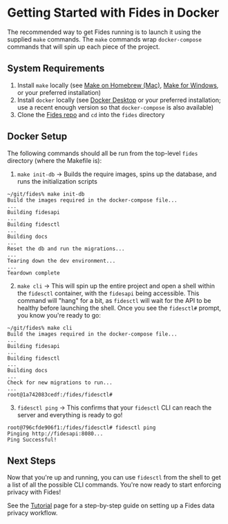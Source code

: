 # Getting Started with Fides in Docker

The recommended way to get Fides running is to launch it using the supplied `make` commands. The `make` commands wrap `docker-compose` commands that will spin up each piece of the project.

## System Requirements

1. Install `make` locally (see [Make on Homebrew (Mac)](https://formulae.brew.sh/formula/make), [Make for Windows](http://gnuwin32.sourceforge.net/packages/make.htm), or your preferred installation)
1. Install `docker` locally (see [Docker Desktop](https://www.docker.com/products/docker-desktop) or your preferred installation; use a recent enough version so that `docker-compose` is also available)
1. Clone the [Fides repo](https://github.com/ethyca/fides) and `cd` into the `fides` directory

## Docker Setup

The following commands should all be run from the top-level `fides` directory (where the Makefile is):
1. `make init-db` -> Builds the require images, spins up the database, and runs the initialization scripts
```
~/git/fides% make init-db
Build the images required in the docker-compose file...
...
Building fidesapi
...
Building fidesctl
...
Building docs
...
Reset the db and run the migrations...
...
Tearing down the dev environment...
...
Teardown complete
```
2. `make cli` -> This will spin up the entire project and open a shell within the `fidesctl` container, with the `fidesapi` being accessible. This command will "hang" for a bit, as `fidesctl` will wait for the API to be healthy before launching the shell. Once you see the `fidesctl#` prompt, you know you're ready to go:
```
~/git/fides% make cli
Build the images required in the docker-compose file...
...
Building fidesapi
...
Building fidesctl
...
Building docs
...
Check for new migrations to run...
...
root@1a742083cedf:/fides/fidesctl#
```
3. `fidesctl ping` -> This confirms that your `fidesctl` CLI can reach the server and everything is ready to go!
```
root@796cfde906f1:/fides/fidesctl# fidesctl ping
Pinging http://fidesapi:8080...
Ping Successful!
```

## Next Steps

Now that you're up and running, you can use `fidesctl` from the shell to get a list of all the possible CLI commands. You're now ready to start enforcing privacy with Fides!

See the [Tutorial](../tutorial.md) page for a step-by-step guide on setting up a Fides data privacy workflow.
